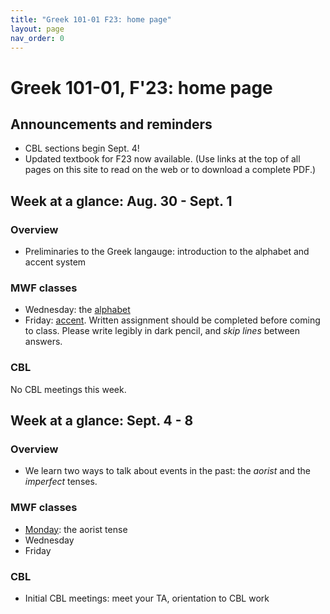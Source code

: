 ```yaml
---
title: "Greek 101-01 F23: home page"
layout: page
nav_order: 0
---
```




# Greek 101-01, F'23: home page



## Announcements and reminders

- CBL sections begin Sept. 4!
- Updated textbook for F23 now available. (Use links at the top of all pages on this site to read on the web or to download a complete PDF.)




## Week at a glance: Aug. 30 - Sept. 1

### Overview

- Preliminaries to the Greek langauge: introduction to the alphabet and accent system

### MWF classes

- Wednesday: the [alphabet](./classes/module1/intro/)
- Friday: [accent](./classes/module1/accent/). Written assignment should be completed before coming to class. Please write legibly in dark pencil, and *skip lines* between answers.


### CBL

No CBL meetings this week.



## Week at a glance: Sept. 4 - 8

### Overview

- We learn two ways to talk about events in the past: the *aorist* and the *imperfect* tenses.


### MWF classes

- [Monday](./classes/module1/aorist/): the aorist tense
- Wednesday
- Friday



### CBL

- Initial CBL meetings: meet your TA, orientation to CBL work
